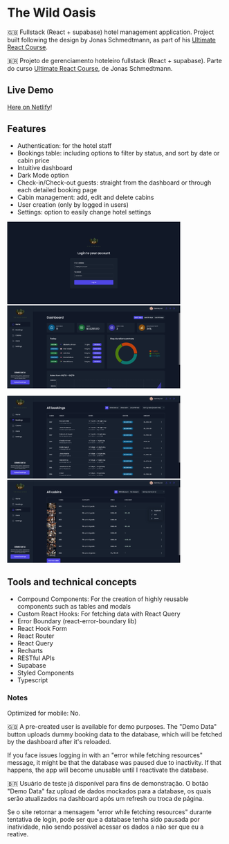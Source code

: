 # The Wild Oasis

🇬🇧 Fullstack (React + supabase) hotel management application. Project built following the design by Jonas Schmedtmann, as part of his [Ultimate React Course](https://www.udemy.com/course/the-ultimate-react-course/).

🇧🇷 Projeto de gerenciamento hoteleiro fullstack (React + supabase). Parte do curso [Ultimate React Course](https://www.udemy.com/course/the-ultimate-react-course), de Jonas Schmedtmann.

## Live Demo

[Here on Netlify](https://the-wild-oasis-tsm13.netlify.app)!

## Features

- Authentication: for the hotel staff
- Bookings table: including options to filter by status, and sort by date or cabin price
- Intuitive dashboard
- Dark Mode option
- Check-in/Check-out guests: straight from the dashboard or through each detailed booking page
- Cabin management: add, edit and delete cabins
- User creation (only by logged in users)
- Settings: option to easily change hotel settings

<img src="https://github.com/tsm13/the-wild-oasis/blob/main/public/screenshots/screenshot01.png?raw=true" alt="screenshot" width="400"/> <img src="https://github.com/tsm13/the-wild-oasis/blob/main/public/screenshots/screenshot02.png?raw=true" alt="screenshot" width="400"/>

<img src="https://github.com/tsm13/the-wild-oasis/blob/main/public/screenshots/screenshot03.png?raw=true" alt="screenshot" width="400"/> <img src="https://github.com/tsm13/the-wild-oasis/blob/main/public/screenshots/screenshot04.png?raw=true" alt="screenshot" width="400"/>

## Tools and technical concepts

- Compound Components: For the creation of highly reusable components such as tables and modals
- Custom React Hooks: For fetching data with React Query
- Error Boundary (react-error-boundary lib)
- React Hook Form
- React Router
- React Query
- Recharts
- RESTful APIs
- Supabase
- Styled Components
- Typescript

### Notes

Optimized for mobile: No.

🇬🇧
A pre-created user is available for demo purposes. The "Demo Data" button uploads dummy booking data to the database, which will be fetched by the dashboard after it's reloaded.

If you face issues logging in with an "error while fetching resources" message, it might be that the database was paused due to inactivity. If that happens, the app will become unusable until I reactivate the database.

🇧🇷
Usuário de teste já disponível para fins de demonstração. O botão "Demo Data" faz upload de dados mockados para a database, os quais serão atualizados na dashboard após um refresh ou troca de página.

Se o site retornar a mensagem "error while fetching resources" durante tentativa de login, pode ser que a database tenha sido pausada por inatividade, não sendo possível acessar os dados a não ser que eu a reative.
